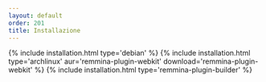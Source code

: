```yaml
---
layout: default
order: 201
title: Installazione
---
```

{% include installation.html type='debian' %}
{% include installation.html type='archlinux' aur='remmina-plugin-webkit' download='remmina-plugin-webkit' %}
{% include installation.html type='remmina-plugin-builder' %}

